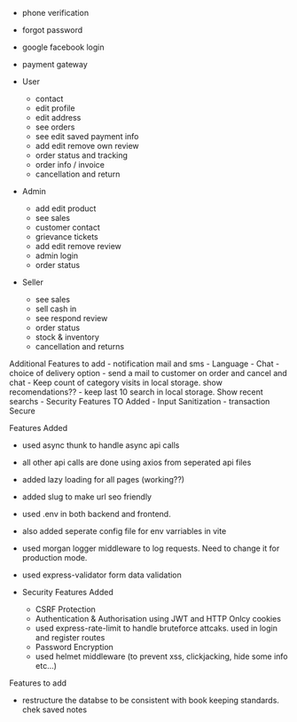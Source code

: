 

- phone verification
- forgot password
- google facebook login
- payment gateway

- User
    - contact
    - edit profile
    - edit address
    - see orders
    - see edit saved payment info 
    - add edit remove own review
    - order status and tracking
    - order info / invoice
    - cancellation and return

- Admin
    - add edit product
    - see sales
    - customer contact
    - grievance tickets
    - add edit remove review
    - admin login
    - order status

- Seller
    
    - see sales
    - sell cash in
    - see respond review
    - order status
    - stock & inventory
    - cancellation and returns

Additional Features to add
    - notification mail and sms
    - Language
    - Chat
    - choice of delivery option
    - send a mail to customer on order and cancel and chat
    - Keep count of category visits in local storage. show recomendations??
    - keep last 10 search in local storage. Show recent searchs
    - Security Features TO Added
        - Input Sanitization
        - transaction Secure
    


Features Added

- used async thunk to handle async api calls
- all other api calls are done using axios from seperated api files
- added lazy loading for all pages (working??)
- added slug to make url seo friendly
- used .env in both backend and frontend.
- also added seperate config file for env varriables in vite
- used morgan logger middleware to log requests. Need to change it for production mode.
- used express-validator form data validation

- Security Features Added

    - CSRF Protection
    - Authentication & Authorisation using JWT and HTTP Onlcy cookies
    - used express-rate-limit to handle bruteforce attcaks. used in login and register routes
    - Password Encryption 
    - used helmet middleware (to prevent xss, clickjacking, hide some info etc...)
    






Features to add

- restructure the databse to be consistent with book keeping standards. chek saved notes

